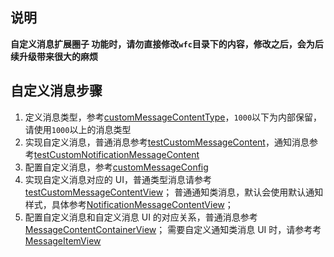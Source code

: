 ## 说明

**自定义消息扩展圈子 功能时，请勿直接修改`wfc`目录下的内容，修改之后，会为后续升级带来很大的麻烦**

## 自定义消息步骤

1. 定义消息类型，参考[customMessageContentType](./customMessageContentType.js)，`1000`以下为内部保留，请使用`1000`以上的消息类型
2. 实现自定义消息，普通消息参考[testCustomMessageContent](./testCustomMessageContent.js)，通知消息参考[testCustomNotificationMessageContent](./testCustomNotificationMessageContent.js)
3. 配置自定义消息，参考[customMessageConfig](./customMessageConfig.js)
4. 实现自定义消息对应的 UI，普通类型消息请参考[testCustomMessageContentView](../ui/main/conversation/message/content/TestCustomMessageContentView.vue)；
   普通通知类消息，默认会使用默认通知样式，具体参考[NotificationMessageContentView](../ui/main/conversation/message/NotificationMessageContentView.vue)；
5. 配置自定义消息和自定义消息 UI 的对应关系，普通消息参考[MessageContentContainerView](../ui/main/conversation/message/MessageContentContainerView.vue)；
   需要自定义通知类消息 UI 时，请参考考[MessageItemView](../ui/main/conversation/MessageItemView.vue)
